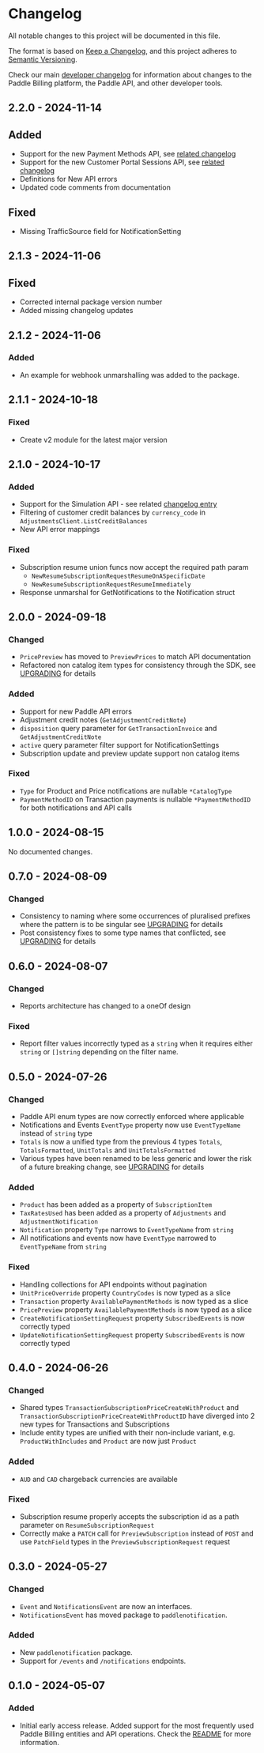 # Changelog

All notable changes to this project will be documented in this file.

The format is based on [Keep a Changelog](https://keepachangelog.com/en/1.0.0/), and this project adheres to [Semantic Versioning](https://semver.org/spec/v2.0.0.html).

Check our main [developer changelog](https://developer.paddle.com/?utm_source=dx&utm_medium=paddle-go-sdk) for information about changes to the Paddle Billing platform, the Paddle API, and other developer tools.

## 2.2.0 - 2024-11-14

## Added

- Support for the new Payment Methods API, see [related changelog](https://developer.paddle.com/changelog/2024/saved-payment-methods)
- Support for the new Customer Portal Sessions API, see [related changelog](https://developer.paddle.com/changelog/2024/customer-portal-sessions)
- Definitions for New API errors
- Updated code comments from documentation

## Fixed

- Missing TrafficSource field for NotificationSetting


## 2.1.3 - 2024-11-06

## Fixed

- Corrected internal package version number
- Added missing changelog updates

## 2.1.2 - 2024-11-06

### Added

- An example for webhook unmarshalling was added to the package.

## 2.1.1 - 2024-10-18

### Fixed

- Create v2 module for the latest major version

## 2.1.0 - 2024-10-17

### Added

- Support for the Simulation API - see related [changelog entry](https://developer.paddle.com/changelog/2024/webhook-simulator)
- Filtering of customer credit balances by `currency_code` in `AdjustmentsClient.ListCreditBalances`
- New API error mappings

### Fixed

- Subscription resume union funcs now accept the required path param
  - `NewResumeSubscriptionRequestResumeOnASpecificDate`
  - `NewResumeSubscriptionRequestResumeImmediately`
- Response unmarshal for GetNotifications to the Notification struct

## 2.0.0 - 2024-09-18

### Changed

- `PricePreview` has moved to `PreviewPrices` to match API documentation
- Refactored non catalog item types for consistency through the SDK, see [UPGRADING](./UPGRADING.md) for details

### Added

- Support for new Paddle API errors
- Adjustment credit notes (`GetAdjustmentCreditNote`)
- `disposition` query parameter for `GetTransactionInvoice` and `GetAdjustmentCreditNote`
- `active` query parameter filter support for NotificationSettings 
- Subscription update and preview update support non catalog items

### Fixed

- `Type` for Product and Price notifications are nullable `*CatalogType`
- `PaymentMethodID` on Transaction payments is nullable `*PaymentMethodID` for both notifications and API calls

## 1.0.0 - 2024-08-15

No documented changes.

## 0.7.0 - 2024-08-09

### Changed

- Consistency to naming where some occurrences of pluralised prefixes where the pattern is to be singular see [UPGRADING](./UPGRADING.md) for details
- Post consistency fixes to some type names that conflicted, see [UPGRADING](./UPGRADING.md) for details

## 0.6.0 - 2024-08-07

### Changed

- Reports architecture has changed to a oneOf design

### Fixed

- Report filter values incorrectly typed as a `string` when it requires either `string` or `[]string` depending on the filter name. 

## 0.5.0 - 2024-07-26

### Changed

- Paddle API enum types are now correctly enforced where applicable
- Notifications and Events `EventType` property now use `EventTypeName` instead of `string` type
- `Totals` is now a unified type from the previous 4 types `Totals`, `TotalsFormatted`, `UnitTotals` and `UnitTotalsFormatted`
- Various types have been renamed to be less generic and lower the risk of a future breaking change, see [UPGRADING](./UPGRADING.md) for details

### Added

- `Product` has been added as a property of `SubscriptionItem`
- `TaxRatesUsed` has been added as a property of `Adjustments` and `AdjustmentNotification`
- `Notification` property `Type` narrows to `EventTypeName` from `string`
- All notifications and events now have `EventType` narrowed to `EventTypeName` from `string`

### Fixed

- Handling collections for API endpoints without pagination
- `UnitPriceOverride` property `CountryCodes` is now typed as a slice
- `Transaction` property `AvailablePaymentMethods` is now typed as a slice
- `PricePreview` property `AvailablePaymentMethods` is now typed as a slice
- `CreateNotificationSettingRequest` property `SubscribedEvents` is now correctly typed
- `UpdateNotificationSettingRequest` property `SubscribedEvents` is now correctly typed

## 0.4.0 - 2024-06-26

### Changed

- Shared types `TransactionSubscriptionPriceCreateWithProduct` and `TransactionSubscriptionPriceCreateWithProductID` have diverged into 2 new types for Transactions and Subscriptions
- Include entity types are unified with their non-include variant, e.g. `ProductWithIncludes` and `Product` are now just `Product`

### Added

- `AUD` and `CAD` chargeback currencies are available

### Fixed

- Subscription resume properly accepts the subscription id as a path parameter on `ResumeSubscriptionRequest`
- Correctly make a `PATCH` call for `PreviewSubscription` instead of `POST` and use `PatchField` types in the `PreviewSubscriptionRequest` request

## 0.3.0 - 2024-05-27

### Changed

- `Event` and `NotificationsEvent` are now an interfaces.
- `NotificationsEvent` has moved package to `paddlenotification`.

### Added

- New `paddlenotification` package.
- Support for `/events` and `/notifications` endpoints.


## 0.1.0 - 2024-05-07

### Added

- Initial early access release. Added support for the most frequently used Paddle Billing entities and API operations. Check the [README](./README.md) for more information.
